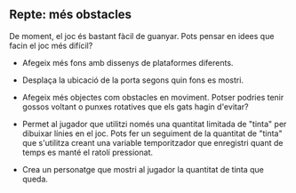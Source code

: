 ## Repte: més obstacles

De moment, el joc és bastant fàcil de guanyar. Pots pensar en idees que facin el joc més difícil?

+ Afegeix més fons amb dissenys de plataformes diferents.

+ Desplaça la ubicació de la porta segons quin fons es mostri.

+ Afegeix més objectes com obstacles en moviment. Potser podries tenir gossos voltant o punxes rotatives que els gats hagin d'evitar?

+ Permet al jugador que utilitzi només una quantitat limitada de "tinta" per dibuixar línies en el joc. Pots fer un seguiment de la quantitat de "tinta" que s'utilitza creant una variable temporitzador que enregistri quant de temps es manté el ratolí pressionat.

+ Crea un personatge que mostri al jugador la quantitat de tinta que queda.